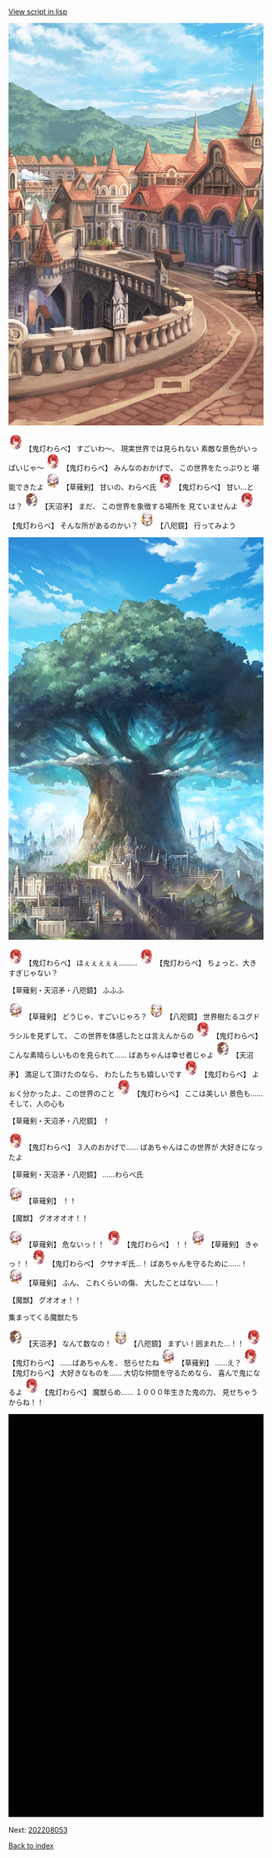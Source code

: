 [View script in lisp](../scripts/202208051.txt)

![town_2.png](../images/backgrounds/town_2.png)

<img src="../images/units/5105311.png" alt="5105311.png" height="34"/>
【鬼灯わらべ】
すごいわ～、
現実世界では見られない
素敵な景色がいっぱいじゃ～

<img src="../images/units/5105311.png" alt="5105311.png" height="34"/>
【鬼灯わらべ】
みんなのおかげで、
この世界をたっぷりと
堪能できたよ

<img src="../images/units/100421.png" alt="100421.png" height="34"/>
【草薙剣】
甘いの、わらべ氏

<img src="../images/units/5105311.png" alt="5105311.png" height="34"/>
【鬼灯わらべ】
甘い…とは？

<img src="../images/units/300431.png" alt="300431.png" height="34"/>
【天沼矛】
まだ、
この世界を象徴する場所を
見ていませんよ

<img src="../images/units/5105311.png" alt="5105311.png" height="34"/>
【鬼灯わらべ】
そんな所があるのかい？

<img src="../images/units/500331.png" alt="500331.png" height="34"/>
【八咫鏡】
行ってみよう

![in_yggdrasill2.png](../images/backgrounds/in_yggdrasill2.png)

<img src="../images/units/5105311.png" alt="5105311.png" height="34"/>
【鬼灯わらべ】
ほぇぇぇぇぇ………

<img src="../images/units/5105311.png" alt="5105311.png" height="34"/>
【鬼灯わらべ】
ちょっと、大きすぎじゃない？

【草薙剣・天沼矛・八咫鏡】
ふふふ

<img src="../images/units/100421.png" alt="100421.png" height="34"/>
【草薙剣】
どうじゃ、すごいじゃろ？

<img src="../images/units/500331.png" alt="500331.png" height="34"/>
【八咫鏡】
世界樹たるユグドラシルを見ずして、
この世界を体感したとは言えんからの

<img src="../images/units/5105311.png" alt="5105311.png" height="34"/>
【鬼灯わらべ】
こんな素晴らしいものを見られて……
ばあちゃんは幸せ者じゃよ

<img src="../images/units/300431.png" alt="300431.png" height="34"/>
【天沼矛】
満足して頂けたのなら、
わたしたちも嬉しいです

<img src="../images/units/5105311.png" alt="5105311.png" height="34"/>
【鬼灯わらべ】
よぉく分かったよ、この世界のこと

<img src="../images/units/5105311.png" alt="5105311.png" height="34"/>
【鬼灯わらべ】
ここは美しい
景色も……
そして、人の心も

【草薙剣・天沼矛・八咫鏡】
！

<img src="../images/units/5105311.png" alt="5105311.png" height="34"/>
【鬼灯わらべ】
３人のおかげで……
ばあちゃんはこの世界が
大好きになったよ

【草薙剣・天沼矛・八咫鏡】
……わらべ氏

<img src="../images/units/100421.png" alt="100421.png" height="34"/>
【草薙剣】
！！

【魔獣】
グオオオオ！！

<img src="../images/units/100421.png" alt="100421.png" height="34"/>
【草薙剣】
危ないっ！！

<img src="../images/units/5105311.png" alt="5105311.png" height="34"/>
【鬼灯わらべ】
！！

<img src="../images/units/100421.png" alt="100421.png" height="34"/>
【草薙剣】
きゃっ！！

<img src="../images/units/5105311.png" alt="5105311.png" height="34"/>
【鬼灯わらべ】
クサナギ氏…！
ばあちゃんを守るために……！

<img src="../images/units/100421.png" alt="100421.png" height="34"/>
【草薙剣】
ふん、
これくらいの傷、
大したことはない……！

【魔獣】
グオオォ！！

集まってくる魔獣たち

<img src="../images/units/300431.png" alt="300431.png" height="34"/>
【天沼矛】
なんて数なの！

<img src="../images/units/500331.png" alt="500331.png" height="34"/>
【八咫鏡】
まずい！囲まれた…！！

<img src="../images/units/5105311.png" alt="5105311.png" height="34"/>
【鬼灯わらべ】
……ばあちゃんを、
怒らせたね

<img src="../images/units/100421.png" alt="100421.png" height="34"/>
【草薙剣】
……え？

<img src="../images/units/5105311.png" alt="5105311.png" height="34"/>
【鬼灯わらべ】
大好きなものを……
大切な仲間を守るためなら、
喜んで鬼になるよ

<img src="../images/units/5105311.png" alt="5105311.png" height="34"/>
【鬼灯わらべ】
魔獣らめ……
１０００年生きた鬼の力、
見せちゃうからね！！

![bg_black.png](../images/backgrounds/bg_black.png)


Next: [202208053](202208053.md)

[Back to index](index.md)
